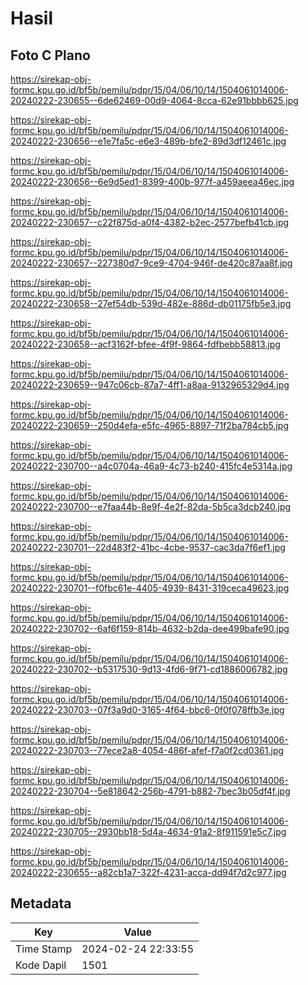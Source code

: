 # Hasil

## Foto C Plano

https://sirekap-obj-formc.kpu.go.id/bf5b/pemilu/pdpr/15/04/06/10/14/1504061014006-20240222-230655--6de62469-00d9-4064-8cca-62e91bbbb625.jpg

https://sirekap-obj-formc.kpu.go.id/bf5b/pemilu/pdpr/15/04/06/10/14/1504061014006-20240222-230656--e1e7fa5c-e6e3-489b-bfe2-89d3df12461c.jpg

https://sirekap-obj-formc.kpu.go.id/bf5b/pemilu/pdpr/15/04/06/10/14/1504061014006-20240222-230656--6e9d5ed1-8399-400b-977f-a459aeea46ec.jpg

https://sirekap-obj-formc.kpu.go.id/bf5b/pemilu/pdpr/15/04/06/10/14/1504061014006-20240222-230657--c22f875d-a0f4-4382-b2ec-2577befb41cb.jpg

https://sirekap-obj-formc.kpu.go.id/bf5b/pemilu/pdpr/15/04/06/10/14/1504061014006-20240222-230657--227380d7-9ce9-4704-946f-de420c87aa8f.jpg

https://sirekap-obj-formc.kpu.go.id/bf5b/pemilu/pdpr/15/04/06/10/14/1504061014006-20240222-230658--27ef54db-539d-482e-886d-db01175fb5e3.jpg

https://sirekap-obj-formc.kpu.go.id/bf5b/pemilu/pdpr/15/04/06/10/14/1504061014006-20240222-230658--acf3162f-bfee-4f9f-9864-fdfbebb58813.jpg

https://sirekap-obj-formc.kpu.go.id/bf5b/pemilu/pdpr/15/04/06/10/14/1504061014006-20240222-230659--947c06cb-87a7-4ff1-a8aa-9132965329d4.jpg

https://sirekap-obj-formc.kpu.go.id/bf5b/pemilu/pdpr/15/04/06/10/14/1504061014006-20240222-230659--250d4efa-e5fc-4965-8897-71f2ba784cb5.jpg

https://sirekap-obj-formc.kpu.go.id/bf5b/pemilu/pdpr/15/04/06/10/14/1504061014006-20240222-230700--a4c0704a-46a9-4c73-b240-415fc4e5314a.jpg

https://sirekap-obj-formc.kpu.go.id/bf5b/pemilu/pdpr/15/04/06/10/14/1504061014006-20240222-230700--e7faa44b-8e9f-4e2f-82da-5b5ca3dcb240.jpg

https://sirekap-obj-formc.kpu.go.id/bf5b/pemilu/pdpr/15/04/06/10/14/1504061014006-20240222-230701--22d483f2-41bc-4cbe-9537-cac3da7f6ef1.jpg

https://sirekap-obj-formc.kpu.go.id/bf5b/pemilu/pdpr/15/04/06/10/14/1504061014006-20240222-230701--f0fbc61e-4405-4939-8431-319ceca49623.jpg

https://sirekap-obj-formc.kpu.go.id/bf5b/pemilu/pdpr/15/04/06/10/14/1504061014006-20240222-230702--6af6f159-814b-4632-b2da-dee499bafe90.jpg

https://sirekap-obj-formc.kpu.go.id/bf5b/pemilu/pdpr/15/04/06/10/14/1504061014006-20240222-230702--b5317530-9d13-4fd6-9f71-cd1886006782.jpg

https://sirekap-obj-formc.kpu.go.id/bf5b/pemilu/pdpr/15/04/06/10/14/1504061014006-20240222-230703--07f3a9d0-3165-4f64-bbc6-0f0f078ffb3e.jpg

https://sirekap-obj-formc.kpu.go.id/bf5b/pemilu/pdpr/15/04/06/10/14/1504061014006-20240222-230703--77ece2a8-4054-486f-afef-f7a0f2cd0361.jpg

https://sirekap-obj-formc.kpu.go.id/bf5b/pemilu/pdpr/15/04/06/10/14/1504061014006-20240222-230704--5e818642-256b-4791-b882-7bec3b05df4f.jpg

https://sirekap-obj-formc.kpu.go.id/bf5b/pemilu/pdpr/15/04/06/10/14/1504061014006-20240222-230705--2930bb18-5d4a-4634-91a2-8f911591e5c7.jpg

https://sirekap-obj-formc.kpu.go.id/bf5b/pemilu/pdpr/15/04/06/10/14/1504061014006-20240222-230655--a82cb1a7-322f-4231-acca-dd94f7d2c977.jpg


## Metadata

| Key        | Value               |
| ---------- | ------------------- |
| Time Stamp | 2024-02-24 22:33:55 |
| Kode Dapil | 1501                |



